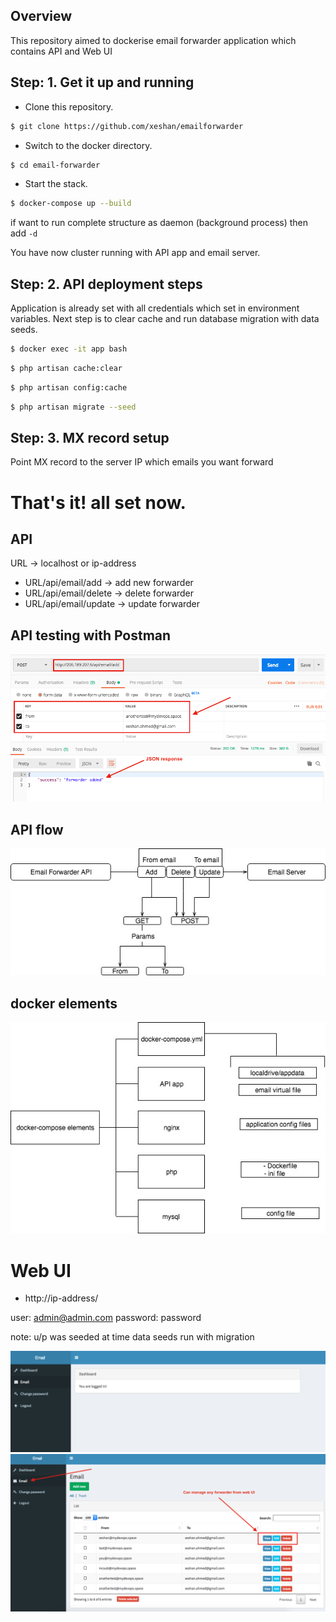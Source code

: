 ## Overview

This repository aimed to dockerise email forwarder application which contains API and Web UI


## Step: 1. Get it up and running


- Clone this repository.

``` bash
$ git clone https://github.com/xeshan/emailforwarder 
```

- Switch to the docker directory.

``` bash
$ cd email-forwarder 
```

- Start the stack.

``` bash
$ docker-compose up --build
```

if want to run complete structure as daemon (background process) then add `-d`

You have now cluster running with API app and email server.

## Step: 2. API deployment steps


Application is already set with all credentials which set in environment variables.  Next step is to clear cache and run database migration with data seeds.

``` bash
$ docker exec -it app bash
```

``` bash
$ php artisan cache:clear
```

``` bash
$ php artisan config:cache
```

``` bash
$ php artisan migrate --seed
```

## Step: 3. MX record setup


Point MX record to the server IP which emails you want forward

# That's it! all set now.



## API 

URL -> localhost or ip-address

- URL/api/email/add   		-> add new forwarder
- URL/api/email/delete     	-> delete forwarder
- URL/api/email/update		-> update forwarder

## API testing with Postman

![arn](./img/postman.png)

## API flow
![arn](./img/email_forwarder.jpg)


## docker elements

![arn](./img/flow.jpg)


# Web UI

- http://ip-address/

user: admin@admin.com
password: password

note: u/p was seeded at time data seeds run with migration

![arn](./img/login.png)
![arn](./img/dashboard.png)
